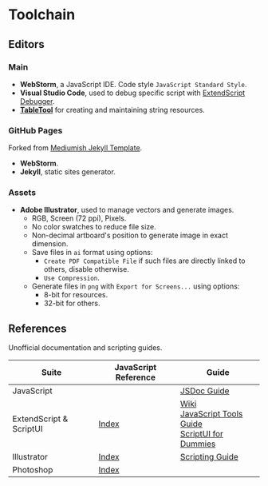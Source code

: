 # Toolchain

## Editors

### Main

- **WebStorm**, a JavaScript IDE. Code style `JavaScript Standard Style`.
- **Visual Studio Code**, used to debug specific script
  with [ExtendScript Debugger](https://marketplace.visualstudio.com/items?itemName=Adobe.extendscript-debug).
- **[TableTool](https://github.com/jakob/TableTool/)** for creating and
  maintaining string resources.

### GitHub Pages

Forked from [Mediumish Jekyll Template](https://github.com/wowthemesnet/mediumish-theme-jekyll/).

- **WebStorm**.
- **Jekyll**, static sites generator.

### Assets

- **Adobe Illustrator**, used to manage vectors and generate images.
  - RGB, Screen (72 ppi), Pixels.
  - No color swatches to reduce file size.
  - Non-decimal artboard's position to generate image in exact dimension.
  - Save files in `ai` format using options:
    - `Create PDF Compatible File` if such files are directly linked to others,
      disable otherwise.
    - `Use Compression`.
  - Generate files in `png` with `Export for Screens...` using options:
    - 8-bit for resources.
    - 32-bit for others.

## References

Unofficial documentation and scripting guides.

| Suite | JavaScript Reference | Guide |
| --- | --- | --- |
| JavaScript | | [JSDoc Guide](https://jsdoc.app/) |
| ExtendScript & ScriptUI | [Index](https://documentation.help/CS3-ScriptUI/inxx.html) | [Wiki](https://github.com/ExtendScript/wiki/wiki/) <br> [JavaScript Tools Guide](https://extendscript.docsforadobe.dev/) <br> [ScriptUI for Dummies](https://www.daube.ch/docu/fm-documentation/ExtendScript/ScriptUI_for_Dummies-%5BPeterKahrel%5D.pdf) |
| Illustrator | [Index](https://documentation.help/Illustrator-CS6/inxx.html) | [Scripting Guide](https://ai-scripting.docsforadobe.dev/) |
| Photoshop | [Index](https://documentation.help/Photoshop-CS5/inxx.html) | |
